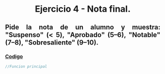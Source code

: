 <div align="center">

# Ejercicio 4 - Nota final.

<div align="justify">

## Pide la nota de un alumno y muestra: "Suspenso" (< 5), "Aprobado" (5–6), "Notable" (7–8), "Sobresaliente" (9–10).
   


### [Codigo](https://github.com/ATPRodriguez/AED/tree/main/Elementos-basicos-en-php/src/public/Ejercicio4)
```php
//Funcion principal

```

</div>

</div>